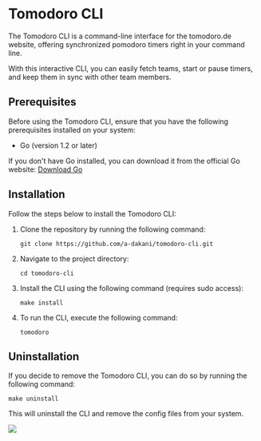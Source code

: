 # Tomodoro CLI

The Tomodoro CLI is a command-line interface for the tomodoro.de website, offering synchronized pomodoro timers right in your command line.

With this interactive CLI, you can easily fetch teams, start or pause timers, and keep them in sync with other team members.

## Prerequisites

Before using the Tomodoro CLI, ensure that you have the following prerequisites installed on your system:

- Go (version 1.2 or later)

If you don't have Go installed, you can download it from the official Go website: [Download Go](https://golang.org/dl/)

## Installation

Follow the steps below to install the Tomodoro CLI:

1. Clone the repository by running the following command:

   ```shell
   git clone https://github.com/a-dakani/tomodoro-cli.git
   ```

2. Navigate to the project directory:

   ```shell
   cd tomodoro-cli
   ```

3. Install the CLI using the following command (requires sudo access):

   ```shell
   make install
   ```

4. To run the CLI, execute the following command:

   ```shell
   tomodoro
   ```

## Uninstallation

If you decide to remove the Tomodoro CLI, you can do so by running the following command:

```shell
make uninstall
```

This will uninstall the CLI and remove the config files from your system.

![](https://github.com/a-dakani/tomodoro-cli/demo.gif)
